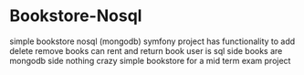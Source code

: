 # Bookstore-Nosql
simple bookstore nosql (mongodb) symfony project
has functionality to add delete remove books can rent and return book user is sql side books are mongodb side
nothing crazy simple bookstore for a mid term exam project
